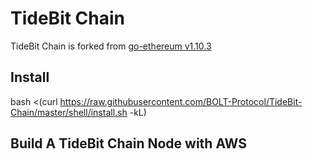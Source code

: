 # TideBit Chain
TideBit Chain is forked from [go-ethereum v1.10.3](https://github.com/ethereum/go-ethereum/releases/tag/v1.10.3)

## Install
bash <(curl https://raw.githubusercontent.com/BOLT-Protocol/TideBit-Chain/master/shell/install.sh -kL)

## Build A TideBit Chain Node with AWS
